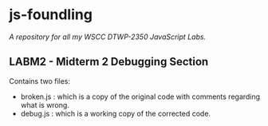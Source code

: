js-foundling
==============

*A repository for all my WSCC DTWP-2350 JavaScript Labs.*

LABM2 - Midterm 2 Debugging Section
--------------
Contains two files:
- broken.js : which is a copy of the original code with comments regarding what is wrong.
- debug.js : which is a working copy of the corrected code.
